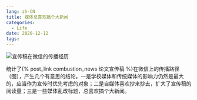 ```yaml
---
lang: zh-CN
title: 媒体总喜欢搞个大新闻
categories:
  - Life
date: 2020-12-12
tags:
---
```

![宣传稿在微信的传播经历](https://bb.njzjz.win/file/jinzhe/img/1mYvLe03fwhMZIDquGmuwSuVGizZKKEBg)

统计了{% post_link combustion_news 论文宣传稿 %}在微信上的传播路径（图），产生几个有意思的结论。一是学校媒体和传统媒体的影响力仍然是最大的，应当作为宣传时优先考虑的对象；二是自媒体喜欢抄来抄去，扩大了宣传稿的阅读量；三是一些媒体乱改标题，总喜欢搞个大新闻。
